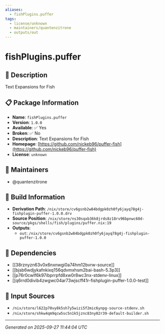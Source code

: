 ```yaml
---
aliases:
  - fishPlugins.puffer
tags:
  - license/unknown
  - maintainers/quantenzitrone
  - outputs/out
---
```


# fishPlugins.puffer

## 📝 Description

Text Expansions for Fish

## 📋 Package Information

- **Name**: `fishPlugins.puffer`
- **Version**: `1.0.0`
- **Available**: ✅ Yes
- **Broken**: ✅ No
- **Description**: Text Expansions for Fish
- **Homepage**: [https://github.com/nickeb96/puffer-fish](https://github.com/nickeb96/puffer-fish)
- **License**: `unknown`
## 👥 Maintainers

- @quantenzitrone


## 🔧 Build Information

- **Derivation Path**: `/nix/store/cv6gsnb2w84bdgpk0zh0fy6jayq78g4j-fishplugin-puffer-1.0.0.drv`
- **Source Position**: `/nix/store/ns30sqxb36k8jrds8z18rv96bpnwc60d-source/pkgs/shells/fish/plugins/puffer.nix:19`
- **Outputs**:
  - `out`:  `/nix/store/cv6gsnb2w84bdgpk0zh0fy6jayq78g4j-fishplugin-puffer-1.0.0`

## 🔗 Dependencies

- [[38rznyzn63v0x6nxnwgi0a74hm12bvrw-source]]
- [[bjsb6wdjykafnkixq156qdvmxhsm2bai-bash-5.3p3]]
- [[p76r0cwlf6k97ibprrpfd8xw0r8wc3nx-stdenv-linux]]
- [[q6rrd0divib4zwgwc04ar73wjscff41r-fishplugin-puffer-1.0.0-test]]

## 📁 Input Sources

- `/nix/store/l622p70vy8k5sh7y5wizi5f2mic6ynpg-source-stdenv.sh`
- `/nix/store/shkw4qm9qcw5sc5n1k5jznc83ny02r39-default-builder.sh`

---
*Generated on 2025-09-27 11:44:04 UTC*
